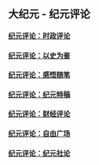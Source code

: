 ## 大纪元 - 纪元评论

#### [纪元评论：时政评论](indexes/nsc1025/README.md?05300330)
#### [纪元评论：以史为鉴](indexes/nsc1028/README.md?05300330)
#### [纪元评论：感悟随笔](indexes/nsc1035/README.md?05300330)
#### [纪元评论：纪元特稿](indexes/nsc424/README.md?05300330)
#### [纪元评论：财经评论](indexes/nsc1026/README.md?05300330)
#### [纪元评论：自由广场](indexes/nsc993/README.md?05300330)
#### [纪元评论：纪元社论](indexes/nsc422/README.md?05300330)
